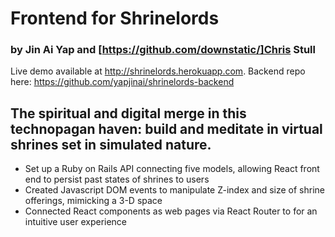 # Frontend for Shrinelords
### by Jin Ai Yap and [https://github.com/downstatic/]Chris Stull
Live demo available at http://shrinelords.herokuapp.com.
Backend repo here: https://github.com/yapjinai/shrinelords-backend
## The spiritual and digital merge in this technopagan haven: build and meditate in virtual shrines set in simulated nature.
+ Set up a Ruby on Rails API connecting five models, allowing React front end to persist past states of shrines to users
+ Created Javascript DOM events to manipulate Z-index and size of shrine offerings, mimicking a 3-D space
+ Connected React components as web pages via React Router to for an intuitive user experience
